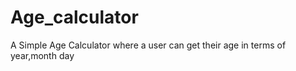 # Age_calculator
 A Simple Age Calculator where a user can get their age in terms of year,month day
